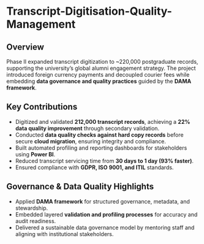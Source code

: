 # Transcript-Digitisation-Quality-Management  

## Overview  
Phase II expanded transcript digitization to ~220,000 postgraduate records, supporting the university’s global alumni engagement strategy. The project introduced foreign currency payments and decoupled courier fees while embedding **data governance and quality practices** guided by the **DAMA framework**.  

## Key Contributions  
- Digitized and validated **212,000 transcript records**, achieving a **22% data quality improvement** through secondary validation.  
- Conducted **data quality checks against hard copy records** before secure **cloud migration**, ensuring integrity and compliance.  
- Built automated profiling and reporting dashboards for stakeholders using **Power BI**.  
- Reduced transcript servicing time from **30 days to 1 day (93% faster)**.  
- Ensured compliance with **GDPR, ISO 9001, and ITIL** standards.  

## Governance & Data Quality Highlights  
- Applied **DAMA framework** for structured governance, metadata, and stewardship.  
- Embedded layered **validation and profiling processes** for accuracy and audit readiness.  
- Delivered a sustainable data governance model by mentoring staff and aligning with institutional stakeholders.  
